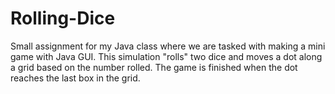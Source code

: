 # Rolling-Dice

Small assignment for my Java class where we are tasked with making a mini game with Java GUI. This simulation "rolls" two dice and moves a dot along a grid based on the number rolled. The game is finished when the dot reaches the last box in the grid.

